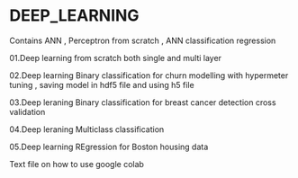 # DEEP_LEARNING
Contains ANN , Perceptron from scratch , ANN classification regression 


01.Deep learning from scratch both single and multi layer 

02.Deep learning Binary classification for churn modelling  with hypermeter tuning , saving model in hdf5 file and using h5 file 

03.Deep leraning Binary classification for breast cancer detection cross validation 

04.Deep leraning Multiclass classification 

05.Deep learning REgression for Boston housing data 

Text file on  how to use google colab 
